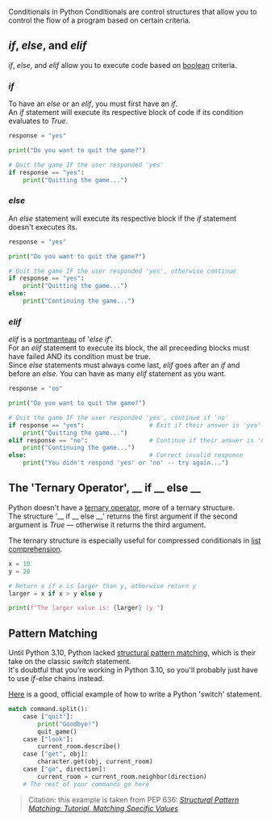 Conditionals in Python
Conditionals are control structures that allow you to control the flow of a program based on certain criteria. <br />

## _if_, _else_, and _elif_
_if_, _else_, and _elif_ allow you to execute code based on [boolean](https://realpython.com/python-boolean/) criteria.

### _if_
To have an _else_ or an _elif_, you must first have an _if_. <br />
An _if_ statement will execute its respective block of code if its condition evaluates to _True_.

```Python
response = "yes"

print("Do you want to quit the game?")

# Quit the game IF the user responded 'yes'
if response == "yes":
    print("Quitting the game...")
```

### _else_
An _else_ statement will execute its respective block if the _if_ statement doesn't executes its. <br />

```Python
response = "yes"

print("Do you want to quit the game?")

# Quit the game IF the user responded 'yes', otherwise continue
if response == "yes":
    print("Quitting the game...")
else:                          
    print("Continuing the game...")  
```

### _elif_
_elif_ is a [portmanteau](https://www.britannica.com/topic/portmanteau-word) of '_else if_'. <br />
For an _elif_ statement to execute its block, the all preceeding blocks must have failed AND its condition must be true. <br />
Since _else_ statements must always come last, _elif_ goes after an _if_ and before an _else_. You can have as many _elif_ statement as you want.

```Python
response = "no"

print("Do you want to quit the game?")

# Quit the game IF the user responded 'yes', continue if 'no'
if response == "yes":                  # Exit if their answer is 'yes'
    print("Quitting the game...")
elif response == "no":                 # Continue if their answer is 'no'
    print("Continuing the game...")
else:                                  # Correct invalid response
    print("You didn't respond 'yes' or 'no' -- try again...")
```

## The 'Ternary Operator', \_\_ if \_\_ else \_\_
Python doesn't have a [ternary operator](https://www.freecodecamp.org/news/c-ternary-operator/), more of a ternary structure. <br />
The structure '\_\_ if \_\_ else \_\_' returns the first argument if the second argument is _True_ — otherwise it returns the third argument.

The ternary structure is especially useful for compressed conditionals in [list comprehension](https://www.programiz.com/python-programming/list-comprehension).
```Python
x = 10
y = 20

# Return x if x is larger than y, otherwise return y
larger = x if x > y else y

print(f"The larger value is: {larger} (y ")
```

## Pattern Matching
Until Python 3.10, Python lacked [structural pattern matching](https://www.python.org/dev/peps/pep-0636/), which is their take on the classic _switch_ statement. <br />
It's doubtful that you're working in Python 3.10, so you'll probably just have to use _if_-_else_ chains instead.

[Here](https://www.python.org/dev/peps/pep-0636/#matching-specific-values) is a good, official example of how to write a Python 'switch' statement.
```Python
match command.split():
    case ["quit"]:
        print("Goodbye!")
        quit_game()
    case ["look"]:
        current_room.describe()
    case ["get", obj]:
        character.get(obj, current_room)
    case ["go", direction]:
        current_room = current_room.neighbor(direction)
    # The rest of your commands go here
```
> Citation: this example is taken from PEP 636: [_Structural Pattern Matching: Tutorial, Matching Specific Values_](https://www.python.org/dev/peps/pep-0636/#matching-specific-values)
